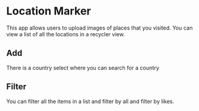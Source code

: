 # Location Marker
This app allows users to upload images of places that you visited. You can view a list of all the locations in a recycler view. 

## Add
There is a country select where you can search for a country 

## Filter
You can filter all the items in a list and filter by all and filter by likes. 
